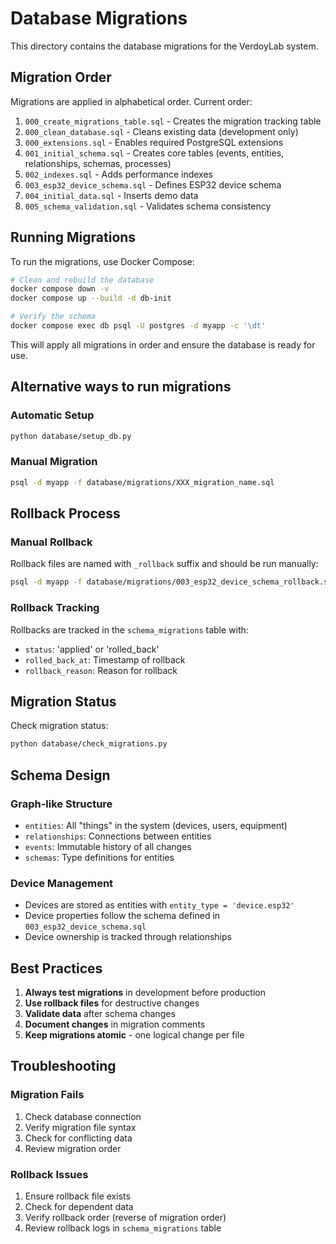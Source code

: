 # Database Migrations

This directory contains the database migrations for the VerdoyLab system.

## Migration Order

Migrations are applied in alphabetical order. Current order:

1. `000_create_migrations_table.sql` - Creates the migration tracking table
2. `000_clean_database.sql` - Cleans existing data (development only)
3. `000_extensions.sql` - Enables required PostgreSQL extensions
4. `001_initial_schema.sql` - Creates core tables (events, entities, relationships, schemas, processes)
5. `002_indexes.sql` - Adds performance indexes
6. `003_esp32_device_schema.sql` - Defines ESP32 device schema
7. `004_initial_data.sql` - Inserts demo data
8. `005_schema_validation.sql` - Validates schema consistency

## Running Migrations

To run the migrations, use Docker Compose:

```sh
# Clean and rebuild the database
docker compose down -v
docker compose up --build -d db-init

# Verify the schema
docker compose exec db psql -U postgres -d myapp -c '\dt'
```

This will apply all migrations in order and ensure the database is ready for use.

## Alternative ways to run migrations

### Automatic Setup
```bash
python database/setup_db.py
```

### Manual Migration
```bash
psql -d myapp -f database/migrations/XXX_migration_name.sql
```

## Rollback Process

### Manual Rollback
Rollback files are named with `_rollback` suffix and should be run manually:

```bash
psql -d myapp -f database/migrations/003_esp32_device_schema_rollback.sql
```

### Rollback Tracking
Rollbacks are tracked in the `schema_migrations` table with:
- `status`: 'applied' or 'rolled_back'
- `rolled_back_at`: Timestamp of rollback
- `rollback_reason`: Reason for rollback

## Migration Status

Check migration status:
```bash
python database/check_migrations.py
```

## Schema Design

### Graph-like Structure
- `entities`: All "things" in the system (devices, users, equipment)
- `relationships`: Connections between entities
- `events`: Immutable history of all changes
- `schemas`: Type definitions for entities

### Device Management
- Devices are stored as entities with `entity_type = 'device.esp32'`
- Device properties follow the schema defined in `003_esp32_device_schema.sql`
- Device ownership is tracked through relationships

## Best Practices

1. **Always test migrations** in development before production
2. **Use rollback files** for destructive changes
3. **Validate data** after schema changes
4. **Document changes** in migration comments
5. **Keep migrations atomic** - one logical change per file

## Troubleshooting

### Migration Fails
1. Check database connection
2. Verify migration file syntax
3. Check for conflicting data
4. Review migration order

### Rollback Issues
1. Ensure rollback file exists
2. Check for dependent data
3. Verify rollback order (reverse of migration order)
4. Review rollback logs in `schema_migrations` table 